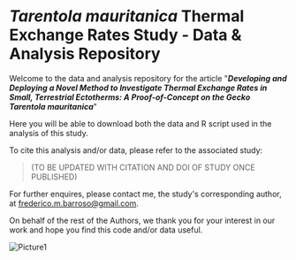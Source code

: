 # _Tarentola mauritanica_ Thermal Exchange Rates Study - Data & Analysis Repository

Welcome to the data and analysis repository for the article "**_Developing and Deploying a Novel Method to Investigate Thermal Exchange Rates in Small, Terrestrial Ectotherms: A Proof-of-Concept on the Gecko Tarentola mauritanica_**"

Here you will be able to download both the data and R script used in the analysis of this study.

To cite this analysis and/or data, please refer to the associated study: 

> (TO BE UPDATED WITH CITATION AND DOI OF STUDY ONCE PUBLISHED) 

For further enquires, please contact me, the study's corresponding author, at frederico.m.barroso@gmail.com.

On behalf of the rest of the Authors, we thank you for your interest in our work and hope you find this code and/or data useful.



![Picture1](https://github.com/user-attachments/assets/2802a7d2-7899-4030-acfc-5f55f2ac2a24)
